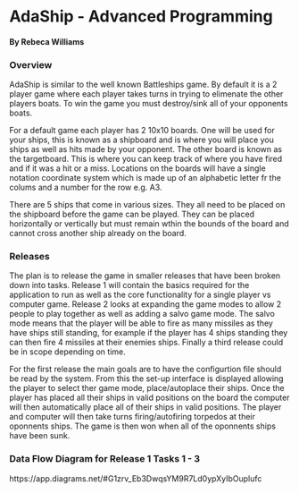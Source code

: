 <h1>AdaShip - Advanced Programming</h1>
<h4>By Rebeca Williams</h4>

<h3>Overview</h3>

AdaShip is similar to the well known Battleships game. By default it is a 2 player game where each player takes turns in trying to elimenate the other players boats. To win the game you must destroy/sink all of your opponents boats.

For a default game each player has 2 10x10 boards. One will be used for your ships, this is known as a shipboard and is where you will place you ships as well as hits made by your opponent. The other board is known as the targetboard. This is where you can keep track of where you have fired and if it was a hit or a miss. Locations on the boards will have a single notation coordinate system which is made up of an alphabetic letter fr the colums and a number for the row e.g. A3.

There are 5 ships that come in various sizes. They all need to be placed on the shipboard before the game can be played. They can be placed horizontally or vertically but must remain wthin the bounds of the board and cannot cross another ship already on the board.

<h3>Releases</h3>

The plan is to release the game in smaller releases that have been broken down into tasks. Release 1 will contain the basics required for the application to run as well as the core functionality for a single player vs computer game. Release 2 looks at expanding the game modes to allow 2 people to play together as well as adding a salvo game mode. The salvo mode means that the player will be able to fire as many missiles as they have ships still standing, for example if the player has 4 ships standing they can then fire 4 missiles at their enemies ships. Finally a third release could be in scope depending on time.

For the first release the main goals are to have the configurtion file should be read by the system. From this the set-up interface is displayed allowing the player to select ther game mode, place/autoplace their ships. Once the player has placed all their ships in valid positions on the board the computer will then automatically place all of their ships in valid positions. The player and computer will then take turns firing/autofiring torpedos at their oponnents ships. The game is then won when all of the oponnents ships have been sunk.

<h3>Data Flow Diagram for Release 1 Tasks 1 - 3</h3>
https://app.diagrams.net/#G1zrv_Eb3DwqsYM9R7Ld0ypXyIbOuplufc